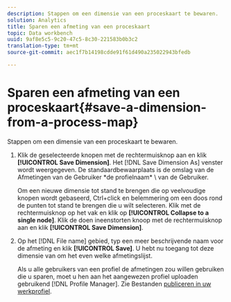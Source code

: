 ```yaml
---
description: Stappen om een dimensie van een proceskaart te bewaren.
solution: Analytics
title: Sparen een afmeting van een proceskaart
topic: Data workbench
uuid: 9af8e5c5-9c20-47c5-8c30-221583b0b3c2
translation-type: tm+mt
source-git-commit: aec1f7b14198cdde91f61d490a235022943bfedb

---
```



# Sparen een afmeting van een proceskaart{#save-a-dimension-from-a-process-map}

Stappen om een dimensie van een proceskaart te bewaren.

1. Klik de geselecteerde knopen met de rechtermuisknop aan en klik **[!UICONTROL Save Dimension]**. Het [!DNL Save Dimension As] venster wordt weergegeven. De standaardbewaarplaats is de omslag van de Afmetingen van de Gebruiker \*de profielnaam* \ van de Gebruiker.

   Om een nieuwe dimensie tot stand te brengen die op veelvoudige knopen wordt gebaseerd, Ctrl+click en belemmering om een doos rond de punten tot stand te brengen die u wilt selecteren. Klik met de rechtermuisknop op het vak en klik op **[!UICONTROL Collapse to a single node]**. Klik de doen ineenstorten knoop met de rechtermuisknop aan en klik **[!UICONTROL Save Dimension]**.

1. Op het [!DNL File name] gebied, typ een meer beschrijvende naam voor de afmeting en klik **[!UICONTROL Save]**. U hebt nu toegang tot deze dimensie van om het even welke afmetingslijst.

   Als u alle gebruikers van een profiel de afmetingen zou willen gebruiken die u sparen, moet u hen aan het aangewezen profiel uploaden gebruikend [!DNL Profile Manager]. Zie Bestanden [publiceren in uw werkprofiel](../../../../home/c-get-started/c-admin-intrf/c-prof-mgr/t-pub-files-wkg-prof.md#task-a0106e010c834d16bd60eef4721b6af9).

